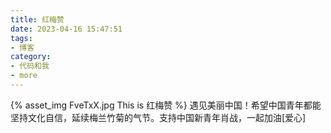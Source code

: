 ```yaml
---
title: 红梅赞
date: 2023-04-16 15:47:51
tags:
- 博客
category:
- 代码和我
- more
---
```

{% asset_img FveTxX.jpg This is 红梅赞 %}
遇见美丽中国！希望中国青年都能坚持文化自信，延续梅兰竹菊的气节。支持中国新青年肖战，一起加油[爱心]
